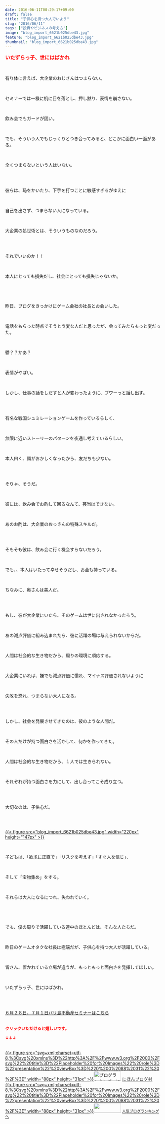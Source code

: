 ```yaml
---
date: 2016-06-11T00:29:17+09:00
draft: false
title: "子供心を持つ大人でいよう"
slug: "2016/06/11"
tags: ["投資やビジネスの考え方"]
image: "blog_import_6621b025dbe43.jpg"
feature: "blog_import_6621b025dbe43.jpg"
thumbnail: "blog_import_6621b025dbe43.jpg"
---
```

<p><font color="#ff0000" size="3"><strong>いたずらっ子、世にはばかれ</strong></font></p><br/><p>有り体に言えば、大企業のおじさんはつまらない。</p><br/><p>セミナーでは一様に机に目を落とし、押し黙り、表情を崩さない。</p><br/><p>飲み会でもガードが固い。</p><br/><p>でも、そういう人でもじっくりとつき合ってみると、どこかに面白い一面がある。</p><br/><p>全くつまらないという人はいない。</p><br/><br/><p>彼らは、恥をかいたり、下手を打つことに敏感すぎるがゆえに</p><br/><p>自己を出さず、つまらない人になっている。</p><br/><p>大企業の処世術とは、そういうものなのだろう。</p><br/><br/><p>それでいいのか！！</p><br/><p>本人にとっても損失だし、社会にとっても損失じゃないか。</p><br/><p><br/></p><p>昨日、ブログをきっかけにゲーム会社の社長とお会いした。</p><br/><p>電話をもらった時点でそうとう変な人だと思ったが、会ってみたらもっと変だった。</p><br/><p>鬱？？かあ？</p><br/><p>表情がやばい。</p><br/><p>しかし、仕事の話をしだすと人が変わったように、ブワーっと話し出す。</p><br/><br/><p>有名な戦国シュミレーションゲームを作っているらしく、</p><br/><p>無限に近いストーリーのパターンを夜通し考えているらしい。</p><br/><p>本人曰く、頭がおかしくなったから、友だちも少ない。</p><br/><br/><p>そりゃ、そうだ。</p><br/><p>彼には、飲み会でお酌して回るなんて、芸当はできない。</p><br/><p>あのお酌は、大企業のおっさんの特殊スキルだ。</p><br/><br/><p>そもそも彼は、飲み会に行く機会すらないだろう。</p><br/><p>でも、、本人はいたって幸せそうだし、お金も持っている。</p><br/><p>ちなみに、奥さんは美人だ。</p><br/><br/><p>もし、彼が大企業にいたら、そのゲームは世に出されなかったろう。</p><br/><p>あの減点評価に組み込まれたら、彼に活躍の場は与えられないからだ。</p><br/><p>人間は社会的な生き物だから、周りの環境に順応する。</p><br/><p>大企業にいれば、嫌でも減点評価に慣れ、マイナス評価されないように</p><br/><p>失敗を恐れ、つまらない大人になる。</p><br/><br/><p>しかし、社会を発展させてきたのは、彼のような人間だ。</p><br/><p>その人だけが持つ面白さを活かして、何かを作ってきた。</p><br/><p>人間は社会的な生き物だから、１人では生きられない。</p><br/><p>それぞれが持つ面白さを力にして、出し合ってこそ成り立つ。</p><br/><br/><p>大切なのは、子供心だ。</p><br/><p><br/><a href="blog_import_6621b02782f16.jpg">{{< figure src="blog_import_6621b025dbe43.jpg" width="220px" height="147px" >}}</a> <br/></p><br/><p>子どもは、「欲求に正直で」「リスクを考えず」「すぐ人を信じ」、</p><br/><p>そして「宝物集め」をする。</p><br/><p>それらは大人になるにつれ、失われていく。</p><br/><p><br/></p><p>でも、僕の周りで活躍している連中のほとんどは、そんな人たちだ。</p><br/><p>昨日のゲームオタクな社長は極端だが、子供心を持つ大人が活躍している。</p><br/><p>皆さん、置かれている立場が違うが、もっともっと面白さを発揮してほしい。</p><br/><p>いたずらっ子、世にはばかれ。</p><p><br/></p><p><br/><a href="iin.co.jp" target="_blank">６月２８日、７月１日バリ島不動産セミナーはこちら</a> <br/><br/></p><p><font color="#ff0000" size="2"><strong>クリックいただけると嬉しいです。<br/></strong></font></p><p><font color="#ff0000" size="2"><strong>↓↓↓</strong></font></p><p><br/><a href="http://www.blogmura.com/ranking.html" target="_blank">{{< figure src="svg+xml;charset=utf-8,%3Csvg%20xmlns%3D%22http%3A%2F%2Fwww.w3.org%2F2000%2Fsvg%22%20title%3D%22Placeholder%20for%20Images%22%20role%3D%22presentation%22%20viewBox%3D%220%200%2088%2031%22%20%2F%3E" width="88px" height="31px" >}}<noscript><img border="0" alt="ブログランキング・にほんブログ村へ" src="https://img-proxy.blog-video.jp/images?url=http%3A%2F%2Fwww.blogmura.com%2Fimg%2Fwww88_31.gif" width="88" height="31"></noscript></a> <a href="http://www.blogmura.com/ranking.html" target="_blank">にほんブログ村</a> <br/><a title="人気ブログランキングへ" href="link.php?1804582">{{< figure src="svg+xml;charset=utf-8,%3Csvg%20xmlns%3D%22http%3A%2F%2Fwww.w3.org%2F2000%2Fsvg%22%20title%3D%22Placeholder%20for%20Images%22%20role%3D%22presentation%22%20viewBox%3D%220%200%2088%2031%22%20%2F%3E" width="88px" height="31px" >}}<noscript><img border="0" src="https://blog.with2.net/img/banner/banner_22.gif" width="88" height="31"></noscript></a> <a style="FONT-SIZE: 12px" href="link.php?1804582">人気ブログランキングへ</a> </p>

